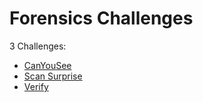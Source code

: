 # Forensics Challenges

3 Challenges:
- [CanYouSee](CanYouSee.md)
- [Scan Surprise](Scan_Surprise.md)
- [Verify](Verify.md)
